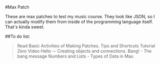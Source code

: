 #Max Patch

These are max patches to test my music course.  They look like JSON, so I can actually modify them from inside of the programming language itself.  That's kinda sweet.  

##To do list:

> Read Basic Activities of Making Patches.
> Tips and Shortcuts
> Tutorial Zero Video
> Hello -- Creating objects and connections.
> Bang! - The bang message
> Numbers and Lists - Types of Data in Max.

